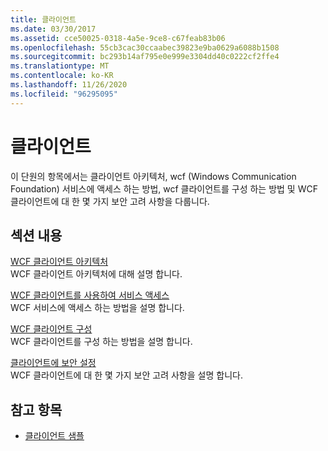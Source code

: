 ```yaml
---
title: 클라이언트
ms.date: 03/30/2017
ms.assetid: cce50025-0318-4a5e-9ce8-c67feab83b06
ms.openlocfilehash: 55cb3cac30ccaabec39823e9ba0629a6088b1508
ms.sourcegitcommit: bc293b14af795e0e999e3304dd40c0222cf2ffe4
ms.translationtype: MT
ms.contentlocale: ko-KR
ms.lasthandoff: 11/26/2020
ms.locfileid: "96295095"
---
```

# <a name="clients"></a>클라이언트

이 단원의 항목에서는 클라이언트 아키텍처, wcf (Windows Communication Foundation) 서비스에 액세스 하는 방법, wcf 클라이언트를 구성 하는 방법 및 WCF 클라이언트에 대 한 몇 가지 보안 고려 사항을 다룹니다.  
  
## <a name="in-this-section"></a>섹션 내용  

 [WCF 클라이언트 아키텍처](client-architecture.md)  
 WCF 클라이언트 아키텍처에 대해 설명 합니다.  
  
 [WCF 클라이언트를 사용하여 서비스 액세스](accessing-services-using-a-client.md)  
 WCF 서비스에 액세스 하는 방법을 설명 합니다.  
  
 [WCF 클라이언트 구성](client-configuration.md)  
 WCF 클라이언트를 구성 하는 방법을 설명 합니다.  
  
 [클라이언트에 보안 설정](../securing-clients.md)  
 WCF 클라이언트에 대 한 몇 가지 보안 고려 사항을 설명 합니다.  
  
## <a name="see-also"></a>참고 항목

- [클라이언트 샘플](../samples/client.md)
